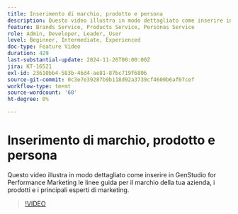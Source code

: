 ```yaml
---
title: Inserimento di marchio, prodotto e persona
description: Questo video illustra in modo dettagliato come inserire in GenStudio for Performance Marketing le linee guida per il marchio della tua azienda, i prodotti e i principali esperti di marketing.
feature: Brands Service, Products Service, Personas Service
role: Admin, Developer, Leader, User
level: Beginner, Intermediate, Experienced
doc-type: Feature Video
duration: 429
last-substantial-update: 2024-11-26T00:00:00Z
jira: KT-16521
exl-id: 23610bb4-583b-46d4-ae81-87bc719f6806
source-git-commit: 0c3e7e39287b9b118d92a3739cf4600b6af07cef
workflow-type: tm+mt
source-wordcount: '60'
ht-degree: 0%

---
```


# Inserimento di marchio, prodotto e persona

Questo video illustra in modo dettagliato come inserire in GenStudio for Performance Marketing le linee guida per il marchio della tua azienda, i prodotti e i principali esperti di marketing.

>[!VIDEO](https://video.tv.adobe.com/v/3439371/?learn=on&enablevpops)
